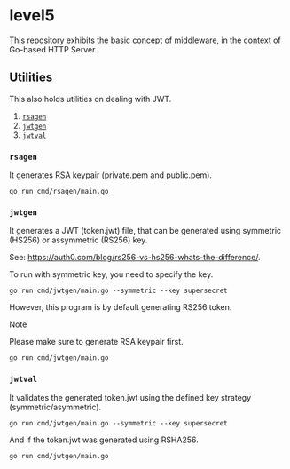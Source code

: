 # level5

This repository exhibits the basic concept of middleware, in the context of Go-based HTTP Server.

## Utilities

This also holds utilities on dealing with JWT.

1. [`rsagen`](./cmd/rsagen)
1. [`jwtgen`](./cmd/jwtgen)
1. [`jwtval`](./cmd/jwtval)

### `rsagen`

It generates RSA keypair (private.pem and public.pem).

```console
go run cmd/rsagen/main.go
```

### `jwtgen`

It generates a JWT (token.jwt) file, that can be generated using symmetric (HS256) or assymmetric (RS256) key.

See: https://auth0.com/blog/rs256-vs-hs256-whats-the-difference/.

To run with symmetric key, you need to specify the key.

```console
go run cmd/jwtgen/main.go --symmetric --key supersecret
```

However, this program is by default generating RS256 token.

> [!NOTE]
> Please make sure to generate RSA keypair first.


```console
go run cmd/jwtgen/main.go
```

### `jwtval`

It validates the generated token.jwt using the defined key strategy (symmetric/asymmetric).

```console
go run cmd/jwtgen/main.go --symmetric --key supersecret
```

And if the token.jwt was generated using RSHA256.

```console
go run cmd/jwtgen/main.go
```
